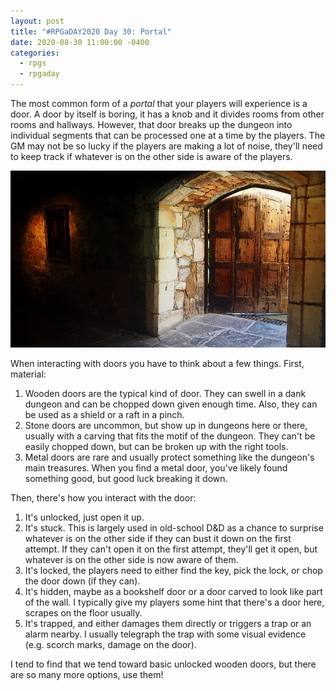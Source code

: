 ```yaml
---
layout: post
title: "#RPGaDAY2020 Day 30: Portal"
date: 2020-08-30 11:00:00 -0400
categories:
  - rpgs
  - rpgaday
---
```


The most common form of a _portal_ that your players will experience is a door. A door by itself is boring, it has a knob and it divides rooms from other rooms and hallways. However, that door breaks up the dungeon into individual segments that can be processed one at a time by the players. The GM may not be so lucky if the players are making a lot of noise, they'll need to keep track if whatever is on the other side is aware of the players.

![Dungeon Door](dungeon-door-lois-romer.jpg)

When interacting with doors you have to think about a few things. First, material:

1. Wooden doors are the typical kind of door. They can swell in a dank dungeon and can be chopped down given enough time. Also, they can be used as a shield or a raft in a pinch.
2. Stone doors are uncommon, but show up in dungeons here or there, usually with a carving that fits the motif of the dungeon. They can't be easily chopped down, but can be broken up with the right tools.
3. Metal doors are rare and usually protect something like the dungeon's main treasures. When you find a metal door, you've likely found something good, but good luck breaking it down.

Then, there's how you interact with the door:

1. It's unlocked, just open it up.
2. It's stuck. This is largely used in old-school D&D as a chance to surprise whatever is on the other side if they can bust it down on the first attempt. If they can't open it on the first attempt, they'll get it open, but whatever is on the other side is now aware of them.
3. It's locked, the players need to either find the key, pick the lock, or chop the door down (if they can).
4. It's hidden, maybe as a bookshelf door or a door carved to look like part of the wall. I typically give my players some hint that there's a door here, scrapes on the floor usually.
5. It's trapped, and either damages them directly or triggers a trap or an alarm nearby. I usually telegraph the trap with some visual evidence (e.g. scorch marks, damage on the door).

I tend to find that we tend toward basic unlocked wooden doors, but there are so many more options, use them!
